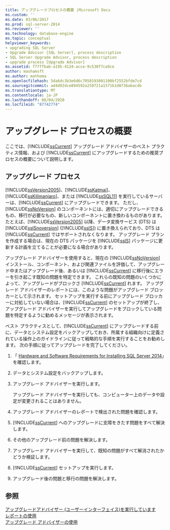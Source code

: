 ```yaml
---
title: アップグレードプロセスの概要 |Microsoft Docs
ms.custom: ''
ms.date: 03/06/2017
ms.prod: sql-server-2014
ms.reviewer: ''
ms.technology: database-engine
ms.topic: conceptual
helpviewer_keywords:
- upgrading SQL Server
- Upgrade Advisor [SQL Server], process description
- SQL Server Upgrade Advisor, process description
- upgrade process [Upgrade Advisor]
ms.assetid: f77ffbab-a195-4124-acce-9c538f7ca9ce
author: mashamsft
ms.author: mathoma
ms.openlocfilehash: 5da6dc3b3e6d6c7058193801100bf2552bfde7cd
ms.sourcegitcommit: ad4d92dce894592a259721a1571b1d8736abacdb
ms.translationtype: MT
ms.contentlocale: ja-JP
ms.lasthandoff: 08/04/2020
ms.locfileid: "87742774"
---
```

# <a name="upgrade-process-overview"></a>アップグレード プロセスの概要
  ここでは、[!INCLUDE[ssCurrent](../../includes/sscurrent-md.md)] アップグレード アドバイザーのベスト プラクティス情報、および [!INCLUDE[ssCurrent](../../includes/sscurrent-md.md)] にアップグレードするための推奨プロセスの概要について説明します。  
  
## <a name="upgrade-process"></a>アップグレード プロセス  
 [!INCLUDE[ssVersion2005](../../includes/ssversion2005-md.md)]、[!INCLUDE[ssKatmai](../../includes/sskatmai-md.md)]、[!INCLUDE[ssKilimanjaro](../../includes/sskilimanjaro-md.md)]、または [!INCLUDE[ssSQL11](../../includes/sssql11-md.md)] を実行しているサーバーは、[!INCLUDE[ssCurrent](../../includes/sscurrent-md.md)] にアップグレードできます。 ただし、[!INCLUDE[ssNoVersion](../../includes/ssnoversion-md.md)] のコンポーネントには、適切にアップグレードできるもの、移行が必要なもの、新しいコンポーネントに置き換わるものがあります。 たとえば、[!INCLUDE[ssVersion2005](../../includes/ssversion2005-md.md)] 以降、データ変換サービス (DTS) は [!INCLUDE[ssISnoversion](../../includes/ssisnoversion-md.md)] ([!INCLUDE[ssIS](../../includes/ssis-md.md)]) に置き換えられており、DTS は [!INCLUDE[ssCurrent](../../includes/sscurrent-md.md)] ではサポートされなくなります。 アップグレード プランを作成する場合は、現在の DTS パッケージを [!INCLUDE[ssIS](../../includes/ssis-md.md)] パッケージに更新する計画を立てることが必要になる場合があります。  
  
 アップグレード アドバイザーを使用すると、現在の [!INCLUDE[ssNoVersion](../../includes/ssnoversion-md.md)] インストール、コンポーネント、および関連ファイルを評価して、アップグレード中またはアップグレード後、あるいは [!INCLUDE[ssCurrent](../../includes/sscurrent-md.md)] に移行後にエラーを引き起こす既知の問題を特定できます。 これらの既知の問題のいくつかによって、アップグレードがブロックさ [!INCLUDE[ssCurrent](../../includes/sscurrent-md.md)] れます。 アップグレード アドバイザーのレポートには、このような問題がアップグレード ブロッカーとして示されます。 セットアップを実行する前にアップグレード ブロッカーに対処していない場合は、[!INCLUDE[ssCurrent](../../includes/sscurrent-md.md)] のセットアップが終了し、アップグレード アドバイザーを実行してアップグレードをブロックしている問題を特定するように勧めるメッセージが表示されます。  
  
 ベスト プラクティスとして、[!INCLUDE[ssCurrent](../../includes/sscurrent-md.md)] にアップグレードする前に、データとシステム設定をバックアップしておき、所属する組織向けに定義されている操作上のガイドラインに従って戦略的な手順を実行することをお勧めします。 次の手順に従ってアップグレードを完了してください。  
  
1.  「 [Hardware and Software Requirements for Installing SQL Server 2014](hardware-and-software-requirements-for-installing-sql-server.md)」を確認します。  
  
2.  データとシステム設定をバックアップします。  
  
3.  アップグレード アドバイザーを実行します。  
  
     アップグレード アドバイザーを実行しても、コンピューター上のデータや設定が変更されることはありません。  
  
4.  アップグレード アドバイザーのレポートで検出された問題を確認します。  
  
5.  [!INCLUDE[ssCurrent](../../includes/sscurrent-md.md)] へのアップグレードに支障をきたす問題をすべて解決します。  
  
6.  その他のアップグレード前の問題を解決します。  
  
7.  アップグレード アドバイザーを実行して、既知の問題がすべて解消されたかどうか検証します。  
  
8.  [!INCLUDE[ssCurrent](../../includes/sscurrent-md.md)] セットアップを実行します。  
  
9. アップグレード後の問題と移行の問題を解決します。  
  
## <a name="see-also"></a>参照  
 [アップグレードアドバイザー &#40;ユーザーインターフェイス&#41;を実行しています](../../../2014/sql-server/install/running-upgrade-advisor-user-interface.md)   
 [レポートの使用](../../../2014/sql-server/install/using-reports.md)   
 [アップグレード アドバイザーの使用](../../../2014/sql-server/install/working-with-upgrade-advisor.md)  
  
  
